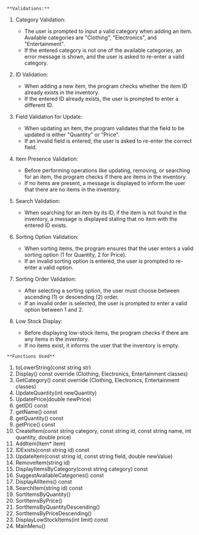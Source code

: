 ``**Validations:**``

1. Category Validation:
   - The user is prompted to input a valid category when adding an item. Available categories are "Clothing", "Electronics", and "Entertainment".
   - If the entered category is not one of the available categories, an error message is shown, and the user is asked to re-enter a valid category.

2. ID Validation:
   - When adding a new item, the program checks whether the item ID already exists in the inventory.
   - If the entered ID already exists, the user is prompted to enter a different ID.

3. Field Validation for Update:
   - When updating an item, the program validates that the field to be updated is either "Quantity" or "Price".
   - If an invalid field is entered, the user is asked to re-enter the correct field.

4. Item Presence Validation:
   - Before performing operations like updating, removing, or searching for an item, the program checks if there are items in the inventory.
   - If no items are present, a message is displayed to inform the user that there are no items in the inventory.

5. Search Validation:
   - When searching for an item by its ID, if the item is not found in the inventory, a message is displayed stating that no item with the entered ID exists.

6. Sorting Option Validation:
   - When sorting items, the program ensures that the user enters a valid sorting option (1 for Quantity, 2 for Price).
   - If an invalid sorting option is entered, the user is prompted to re-enter a valid option.

7. Sorting Order Validation:
   - After selecting a sorting option, the user must choose between ascending (1) or descending (2) order.
   - If an invalid order is selected, the user is prompted to enter a valid option between 1 and 2.

8. Low Stock Display:
   - Before displaying low-stock items, the program checks if there are any items in the inventory.
   - If no items exist, it informs the user that the inventory is empty.

``**Functions Used**``

1. toLowerString(const string str)
2. Display() const override (Clothing, Electronics, Entertainment classes)
3. GetCategory() const override (Clothing, Electronics, Entertainment classes)
4. UpdateQuantity(int newQuantity)
5. UpdatePrice(double newPrice)
6. getID() const
7. getName() const
8. getQuantity() const
9. getPrice() const
10. CreateItem(const string category, const string id, const string name, int quantity, double price)
11. AddItem(Item* item)
12. IDExists(const string id) const
13. UpdateItem(const string id, const string field, double newValue)
14. RemoveItem(string id)
15. DisplayItemsByCategory(const string category) const
16. SuggestAvailableCategories() const
17. DisplayAllItems() const
18. SearchItem(string id) const
19. SortItemsByQuantity()
20. SortItemsByPrice()
21. SortItemsByQuantityDescending()
22. SortItemsByPriceDescending()
23. DisplayLowStockItems(int limit) const
24. MainMenu()
